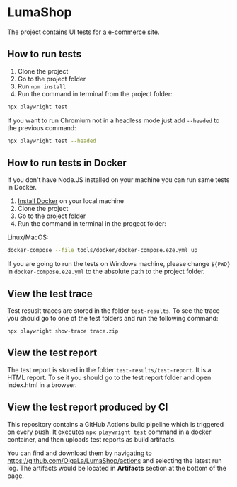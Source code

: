 # LumaShop

The project contains UI tests for [a e-commerce site](https://magento.softwaretestingboard.com/). 

## How to run tests

1. Clone the project
2. Go to the project folder
3. Run `npm install`
4. Run the command in terminal from the project folder:

```bash
npx playwright test
```

If you want to run Chromium not in a headless mode just add `--headed` to the previous command:

```bash
npx playwright test --headed
```

## How to run tests in Docker

If you don't have Node.JS installed on your machine you can run same tests in Docker.

1. [Install Docker](https://docs.docker.com/get-docker/) on your local machine 
2. Clone the project 
3. Go to the project folder
4. Run the command in terminal in the progect folder:

Linux/MacOS:

```bash
docker-compose --file tools/docker/docker-compose.e2e.yml up
```
If you are going to run the tests on Windows machine, please change `${PWD}` in `docker-compose.e2e.yml` to the absolute path to the project folder.

## View the test trace

Test resuslt traces are stored in the folder `test-results`. To see the trace you should go to one of the test folders and run the following command:

`npx playwright show-trace trace.zip` 

## View the test report 

The test report is stored in the folder `test-results/test-report`. It is a HTML report. To se it you should go to the test report folder and open index.html in a browser.

## View the test report produced by CI 

This repository contains a GitHub Actions build pipeline which is triggered on every push. It executes `npx playwright test` command in a docker container, and then uploads test reports as build artifacts. 

You can find and download them by navigating to https://github.com/OlgaLa/LumaShop/actions and selecting the latest run log. The artifacts would be located in **Artifacts** section at the bottom of the page.

